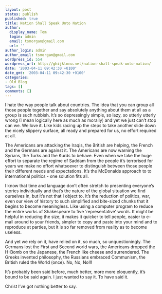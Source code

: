 ```yaml
---
layout: post
status: publish
published: true
title: Nation Shall Speak Unto Nation
author:
  display_name: Tom
  login: admin
  email: tsmorgan@gmail.com
  url: ''
author_login: admin
author_email: tsmorgan@gmail.com
wordpress_id: 554
wordpress_url: http://ghijklmno.net/nation-shall-speak-unto-nation/
date: '2003-04-11 09:42:30 +0100'
date_gmt: '2003-04-11 09:42:30 +0100'
categories:
- Old Blog
tags: []
comments: []
---
```

<p>I hate the way people talk about countries. The idea that you can group all those people together and say absolutely anything about them at all as a group is such rubbish. It&#8217;s so depressingly simple, so lazy, so utterly utterly wrong (I mean logically here as much as morally) and yet we just can&#8217;t stop can we. We love it. Like kids racing up the steps to take another slide down the nicely slippery surface, all ready and prepared for us, no effort required at all.</p>

<p>The Americans are attacking the Iraqis, the British are helping, the French and the Germans are against it. The Americans are now warning the Syrians, the Turks and the Kurds to behave. Even when we take the huge effort to separate the regime of Saddam from the people it&#8217;s terrorised for years we make no effort whatsoever to distinguish between those people their different needs and expectations. It&#8217;s the McDonalds approach to to international politics - one solution fits all.</p>

<p>I know that time and language don&#8217;t often stretch to presenting everyone&#8217;s stories individually and that&#8217;s the nature of the global situation we find ourselves in, but it&#8217;s not that I object to. It&#8217;s the reduction of politics, war, even our view of history to such simplified and bite-sized chunks that it begins to become meaningless. Like using a computer program to reduce the entire works of Shakespeare to five &#8216;representative&#8217; words. It might be helpful in reducing the size, it makes it quicker to tell people, easier to e-mail around to your friends, simpler to copy and paste into your mind and to reproduce at parties, but it is so far removed from reality as to become useless.</p>

<p>And yet we rely on it, have relied on it, so much, so unquestioningly. The Germans lost the First and Second world wars, the Americans dropped the H-Bomb on the Japanese, the French like cheese and surrendered. The Greeks invented philosophy, the Russians embraced Communism, the British ruled the World (once). No, No, No!!!</p>

<p>It&#8217;s probably been said before, much better, more more eloquently, it&#8217;s bound to be said again. I just wanted to say it. To have said it.</p>

<p>Christ I&#8217;ve got nothing better to say.</p>

